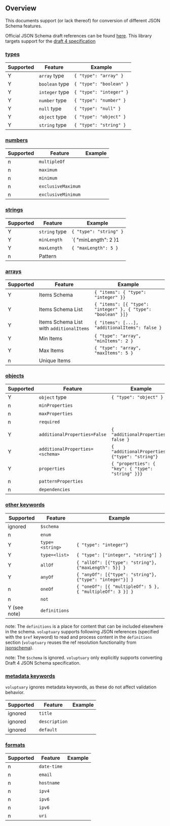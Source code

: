 Overview
--------

This documents support (or lack thereof) for conversion of different JSON
Schema features.

Official JSON Schema draft references can be found
[here](http://json-schema.org/specification-links.html). This library targets
support for the [draft 4 specification](https://tools.ietf.org/html/draft-fge-json-schema-validation-00)


### [types](https://tools.ietf.org/html/draft-zyp-json-schema-04#section-3.5)

Supported | Feature                | Example
--------- | ---------------------- | -------
Y         | `array` type           | `{ "type": "array" }`
Y         | `boolean` type         | `{ "type": "boolean" }`
Y         | `integer` type         | `{ "type": "integer" }`
Y         | `number` type          | `{ "type": "number" }`
Y         | `null` type            | `{ "type": "null" }`
Y         | `object` type          | `{ "type": "object" }`
Y         | `string` type          | `{ "type": "string" }`


### [numbers](https://tools.ietf.org/html/draft-fge-json-schema-validation-00#section-5)

Supported | Feature                | Example
--------- | ---------------------- | -------
n         | `multipleOf`           |
n         | `maximum`              |
n         | `minimum`              |
n         | `exclusiveMaximum`     |
n         | `exclusiveMinimum`     |


### [strings](https://tools.ietf.org/html/draft-fge-json-schema-validation-00#section-5.2)

Supported | Feature       | Example
--------- | ------------- | -------
Y         | `string` type | `{ "type": "string" }`
Y         | `minLength`   | `{ "minLength": 2 }1
Y         | `maxLength`   | `{ "maxLength": 5 }`
n         | Pattern       |


### [arrays](https://tools.ietf.org/html/draft-fge-json-schema-validation-00#section-5.3)

Supported | Feature                                  | Example
--------- | ---------------------------------------- | -------
Y         | Items Schema                             | `{ "items": { "type": "integer" }}`
Y         | Items Schema List                        | `{ "items": [{ "type": "integer" }, { "type": "boolean" }]}`
Y         | Items Schema List with `additionalItems` | `{ "items": [...], "additionalItems": false }`
Y         | Min Items                                | `{ "type": "array", "minItems": 2 }`
Y         | Max Items                                | `{ "type": "array", "maxItems": 5 }`
n         | Unique Items                             |


### [objects](https://tools.ietf.org/html/draft-fge-json-schema-validation-00#section-5.4)

Supported | Feature                         | Example
--------- | --------------------------------| -------
Y         | `object` type                   | `{ "type": "object" }`
n         | `minProperties`                 |
n         | `maxProperties`                 |
n         | `required`                      |
Y         | `additionalProperties=False`    | `{ "additionalProperties": false }`
Y         | `additionalProperties=<schema>` | `{ "additionalProperties": {"type": "string"}`
Y         | `properties`                    | `{ "properties": { "key": { "type": "string" }}}`
n         | `patternProperties`             |
n         | `dependencies`                  |


### [other keywords](https://tools.ietf.org/html/draft-fge-json-schema-validation-00#section-5.5)

Supported    | Feature         | Example
------------ | --------------- | -------
ignored      | `$schema`       |
n            | `enum`          |
Y            | `type=<string>` | `{ "type": "integer"} `
Y            | `type=<list>`   | `{ "type": ["integer", "string"] }`
Y            | `allOf`         | `{ "allOf": [{"type": "string"}, {"maxLength": 5}] }`
Y            | `anyOf`         | `{ "anyOf": [{"type": "string"}, {"type": "integer"}] }`
n            | `oneOf`         | `{ "oneOf": [{ "multipleOf": 5 }, { "multipleOf": 3 }] }`
n            | `not`           |
Y (see note) | `definitions`   |

note: The `definitions` is a place for content that can be included elsewhere
in the schema. `voluptuary` supports following JSON references (specified with
the `$ref` keyword) to read and process content in the `definitions` section
(`voluptuary` reuses the ref resolution functionality from
[jsonschema](https://github.com/Julian/jsonschema)).

note: The `$schema` is ignored. `voluptuary` only explicitly supports
converting Draft 4 JSON Schema specification.


### [metadata keywords](https://tools.ietf.org/html/draft-fge-json-schema-validation-00#section-6)

`voluptuary` ignores metadata keywords, as these do not affect validation
behavior.

Supported   | Feature       | Example
----------- | -------       | -------
ignored     | `title`       |
ignored     | `description` |
ignored     | `default`     |


### [formats](https://tools.ietf.org/html/draft-fge-json-schema-validation-00#section-7)

Supported   | Feature       | Example
----------- | -------       | -------
n           | `date-time`   |
n           | `email`       |
n           | `hostname`    |
n           | `ipv4`        |
n           | `ipv6`        |
n           | `ipv6`        |
n           | `uri`         |
